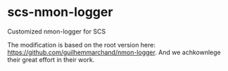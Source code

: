 # scs-nmon-logger
Customized nmon-logger for SCS

The modification is based on the root version here: https://github.com/guilhemmarchand/nmon-logger. And we achkownlege their great effort in their work.

